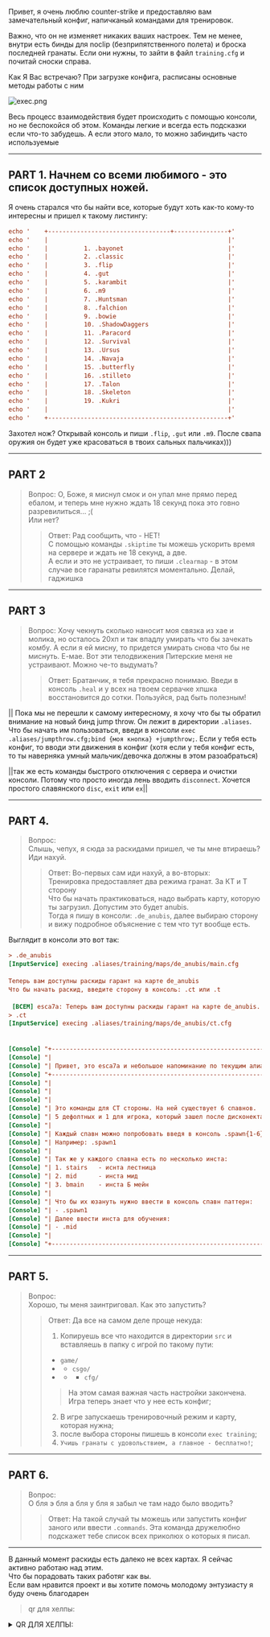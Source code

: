 Привет, я очень люблю counter-strike и предоставляю вам замечательный конфиг,
напичканый командами для тренировок.

Важно, что он не изменяет никаких ваших настроек. 
Тем не менее, внутри есть бинды для noclip (безприпятственного полета) и броска последней гранаты.
Если они нужны, то зайти в файл `training.cfg` и почитай сноски справа.

Как Я Вас встречаю?
При загрузке конфига, расписаны основные методы работы с ним

![exec.png](doc/exec.png)

Весь процесс взаимодействия будет происходить с помощью консоли, но не беспокойся об этом. 
Команды легкие и всегда есть подсказки если что-то забудешь. А если этого мало, то можно забиндить часто используемые

---

## PART 1. Начнем со всеми любимого - это список доступных ножей. 
Я очень старался что бы найти все, которые будут хоть как-то кому-то интересны и пришел к такому листингу:
```cfg
echo '    +----------------------------------+---------------+'
echo '    |                                                  |'
echo '    |          1. .bayonet                             |'
echo '    |          2. .classic                             |'
echo '    |          3. .flip                                |'
echo '    |          4. .gut                                 |'
echo '    |          5. .karambit                            |'
echo '    |          6. .m9                                  |'
echo '    |          7. .Huntsman                            |'
echo '    |          8. .falchion                            |'
echo '    |          9. .bowie                               |'
echo '    |          10. .ShadowDaggers                      |'
echo '    |          11. .Paracord                           |'
echo '    |          12. .Survival                           |'
echo '    |          13. .Ursus                              |'
echo '    |          14. .Navaja                             |'
echo '    |          15. .butterfly                          |'
echo '    |          16. .stilleto                           |'
echo '    |          17. .Talon                              |'
echo '    |          18. .Skeleton                           |'
echo '    |          19. .Kukri                              |'
echo '    |                                                  |'
echo '    +--------------------------------------------------+'
```

Захотел нож? Открывай консоль и пиши `.flip`, `.gut` или `.m9`. 
После свапа оружия он будет уже красоваться в твоих сальных пальчиках)))

---

## PART 2
> Вопрос:
> О, Боже, я миснул смок и он упал мне прямо перед ебалом, и теперь мне нужно ждать 18 секунд пока это говно разревилиться... ;(  
> Или нет?
> > Ответ: Рад сообщить, что - НЕТ!  
> > С помощью команды `.skiptime` ты можешь ускорить время на сервере и ждать не 18 секунд, а две.  
> > А если и это не устраивает, то пиши `.clearmap` - в этом случае все гаранаты ревилятся моментально. Делай, гаджишка 

---
## PART 3
> Вопрос: 
> Хочу чекнуть сколько наносит моя связка из хае и молика, но осталось 20хп и так впадлу умирать что бы зачекать комбу. 
> А если я ей мисну, то придется умирать снова что бы не миснуть. 
> Е-мае. Вот эти телодвижения Питерские меня не устраивают. Можно че-то выдумать?
> >Ответ:
> Братанчик, я тебя прекрасно понимаю. Введи в консоль `.heal` и у всех на твоем сервачке хпшка восстановится до сотки. 
Пользуйся, рад быть полезным!

|| Пока мы не перешли к самому интересному, я хочу что бы ты обратил внимание на новый бинд jump throw. Он лежит в директории `.aliases`. 
Что бы начать им пользоваться, введи в консоли `exec .aliases/jumpthrow.cfg;bind {моя кнопка} +jumpthrow;`. 
Если у тебя есть конфиг, то вводи эти движения в конфиг (хотя если у тебя конфиг есть, то ты наверняка умный мальчик/девочка должны в этом разоабраться)

||так же есть команды быстрого отключения с сервера и очистки консоли. Потому что просто иногда лень вводить `disconnect`. Хочется простого славянского `disc`, `exit` или `ex`||

---

## PART 4. 
> Вопрос:  
> Слышь, чепух, я сюда за раскидами пришел, че ты мне втираешь? Иди нахуй.
> > Ответ:
> > Во-первых сам иди нахуй, а во-вторых:  
> > Тренировка предоставляет два режима гранат. За КТ и Т сторону  
Что бы начать практиковаться, надо выбрать карту, которую ты загрузил. Допустим это будет anubis.  
Тогда я пишу в консоли: `.de_anubis`, далее выбираю сторону и вижу подробное объяснение с тем что тут вообще есть.

Выглядит в консоли это вот так:
```cfg
> .de_anubis
[InputService] execing .aliases/training/maps/de_anubis/main.cfg
 
Теперь вам доступны раскиды гарант на карте de_anubis
Что бы начать раскид, введите сторону в консоль: .ct или .t
 
 [ВСЕМ] esca7a: Теперь вам доступны раскиды гарант на карте de_anubis. Что бы начать раскид, введите сторону в консоль: .ct или .t
> .ct
[InputService] execing .aliases/training/maps/de_anubis/ct.cfg
 

[Console] "+-----------------------------------------------------------------+"
[Console] "|                                                                 |"
[Console] "| Привет, это esca7a и небольшое напоминание по текущим алиасам   |"
[Console] "+-----------------------------------------------------------------+"
[Console] "|                                                                  \"
[Console] "|                                                                   \"
[Console] "|                                                                    \"
[Console] "| Это команды для CT стороны. На ней существует 6 спавнов.            \"
[Console] "| 5 дефолтных и 1 для игрока, который зашел после дисконекта.         |"
[Console] "|                                                                     |"
[Console] "| Каждый спавн можно попробовать введя в консоль .spawn{1-6}          |"
[Console] "| Например: .spawn1                                                   |"
[Console] "|                                                                     |"
[Console] "| Так же у каждого спавна есть по несколько инста:                    |"
[Console] "| 1. stairs   - иснта лестница                                        |"
[Console] "| 2. mid      - инста мид                                             |"
[Console] "| 3. bmain    - инста Б мейн                                          |"
[Console] "|                                                                     |"
[Console] "| Что бы их юзануть нужно ввести в консоль спавн паттерн:             |"
[Console] "| - .spawn1                                                           |"
[Console] "| Далее ввести инста для обучения:                                    |"
[Console] "| - .mid                                                              |"
[Console] "|                                                                     |"
[Console] "+---------------------------------------------------------------------+"
```

---

## PART 5. 
> Вопрос:  
> Хорошо, ты меня заинтриговал. Как это запустить?
> > Ответ: Да все на самом деле проще некуда:
> > 1. Копируешь все что находится в директории `src` и вставляешь в папку с игрой по такому пути:  
> > - `game/`
> > - - `csgo/`
> > - - - `cfg/`  
> > > На этом самая важная часть настройки закончена. Игра теперь знает что у нее есть конфиг;  
> > 2. В игре запускаешь тренировочный режим и карту, которая нужна;
> > 3. после выбора стороны пишешь в консоли `exec training`;  
> > 4. `Учишь гранаты с удовольствием, а главное - бесплатно!`;
---

## PART 6. 
> Вопрос:  
> О бля э бля а бля у бля я забыл че там надо было вводить? 
> > Ответ: На такой случай ты можешь или запустить конфиг заного или ввести `.commands`. 
Эта команда дружелюбно подскажет тебе список всех приколюх о которых я писал. 

---

В данный момент раскиды есть далеко не всех картах. Я сейчас активно работаю над этим.  
Что бы порадовать таких работяг как вы.  
Если вам нравится проект и вы хотите помочь молодому энтузиасту я буду очень благодарен  
> qr для хелпы: 
<details>
    <summary> QR ДЛЯ ХЕЛПЫ: </summary>
        ![qr-transfer.jpg](doc/qr-transfer.jpg)
</details>


